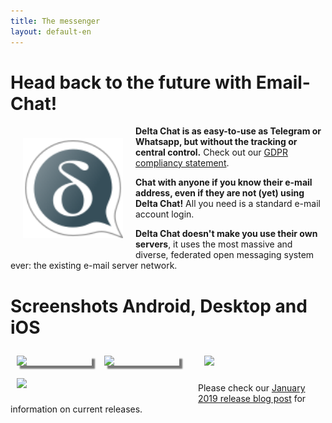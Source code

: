 ```yaml
---
title: The messenger
layout: default-en
---
```


# Head back to the future with Email-Chat!

<img src="../assets/logos/delta-chat.svg" width="160" style="float: left; margin: 20px;" />

**Delta Chat is as easy-to-use as Telegram or Whatsapp, but without the tracking or central control.**
Check out our [GDPR compliancy statement](gdpr).

**Chat with anyone if you know their e-mail address, even if they are not (yet) using Delta Chat!** 
All you need is a standard e-mail account login.

**Delta Chat doesn't make you use their own servers**, it uses the most massive and diverse, federated open messaging 
system ever: the existing e-mail server network.


# Screenshots Android, Desktop and iOS 

<img src="../assets/blog/2019-01-chatlist.png" width="120" 
style="float: left; margin: 10px;display: block;box-shadow: 5px 5px 2px #777;" /> 
<img src="../assets/blog/2019-01-chat.png" width="120" 
style="float: left; margin: 10px;display: block;box-shadow: 5px 5px 2px #777;" /> 

<img src="../assets/blog/desktop-screenshot.png" width="280" style="float:left; margin: 10px" /> 

<img src="../assets/blog/ios_screenshot_chat_view.png" width="110" style="margin: 10px" /> 

Please check our [January 2019 release blog post](../en/2019-01-27-releases) 
for information on current releases. 

